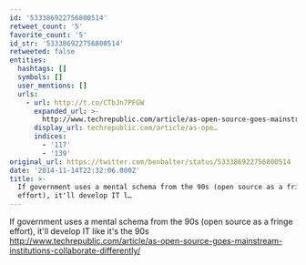 ```yaml
---
id: '533386922756800514'
retweet_count: '5'
favorite_count: '5'
id_str: '533386922756800514'
retweeted: false
entities:
  hashtags: []
  symbols: []
  user_mentions: []
  urls:
    - url: http://t.co/CTbJn7PFGW
      expanded_url: >-
        http://www.techrepublic.com/article/as-open-source-goes-mainstream-institutions-collaborate-differently/
      display_url: techrepublic.com/article/as-ope…
      indices:
        - '117'
        - '139'
original_url: https://twitter.com/benbalter/status/533386922756800514
date: '2014-11-14T22:32:06.000Z'
title: >-
  If government uses a mental schema from the 90s (open source as a fringe
  effort), it'll develop IT l…
---
```


If government uses a mental schema from the 90s (open source as a fringe effort), it'll develop IT like it's the 90s http://www.techrepublic.com/article/as-open-source-goes-mainstream-institutions-collaborate-differently/